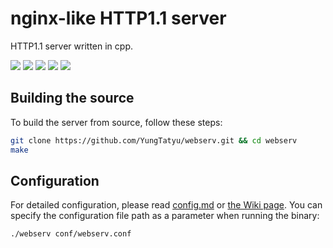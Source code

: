 # nginx-like HTTP1.1 server
HTTP1.1 server written in cpp.
<!-- シールド一覧 -->
<!-- 該当するプロジェクトの中から任意のものを選ぶ-->
<p style="display: inline">
  <!-- ソースコードで使われている技術 -->
  <img src="https://img.shields.io/badge/-C++-00599C.svg?logo=c%2B%2B&style=flat-square">
  <!-- テストで使われている技術 -->
 <img src="https://img.shields.io/badge/-Python-F9DC3E.svg?logo=python&style=flat-square">
  <img src="https://img.shields.io/badge/-Shell_Script-red.svg?logo=Shell&style=flat-square">
  <img src="https://img.shields.io/badge/-Docker-EEE.svg?logo=docker&style=flat-square">
  <img src="https://img.shields.io/badge/-githubactions-black.svg?logo=github-actions&style=flat-square">
</p>

## Building the source
To build the server from source, follow these steps:
```sh
git clone https://github.com/YungTatyu/webserv.git && cd webserv
make
```

## Configuration
For detailed configuration, please read [config.md](https://github.com/YungTatyu/webserv/blob/main/docs/config.md) or [the Wiki page](https://github.com/YungTatyu/webserv/wiki).
You can specify the configuration file path as a parameter when running the binary:
```sh
./webserv conf/webserv.conf
```
